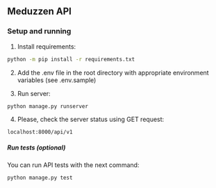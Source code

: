 ## Meduzzen API

### Setup and running

1. Install requirements:

```sh
python -m pip install -r requirements.txt 
```

2. Add the .env file in the root directory with appropriate environment variables (see .env.sample)

3. Run server:

```sh
python manage.py runserver
```

4. Please, check the server status using GET request:

```
localhost:8000/api/v1
```

##### Run tests (optional)

You can run API tests with the next command:

```sh
python manage.py test
```

